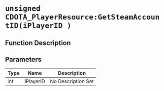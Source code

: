 # `unsigned CDOTA_PlayerResource:GetSteamAccountID(iPlayerID )`
## Function Description

## Parameters
Type|Name|Description
--|--|--
int|iPlayerID|No Description Set
